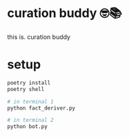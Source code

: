 # curation buddy 🤓📚

this is. curation buddy

# setup

```bash
poetry install
poetry shell

# in terminal 1
python fact_deriver.py

# in terminal 2
python bot.py
```